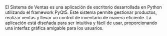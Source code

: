 
El Sistema de Ventas es una aplicación de escritorio desarrollada en Python utilizando el framework PyQt5. Este sistema permite gestionar productos, realizar ventas y llevar un control de inventario de manera eficiente. La aplicación está diseñada para ser intuitiva y fácil de usar, proporcionando una interfaz gráfica amigable para los usuarios.
  
